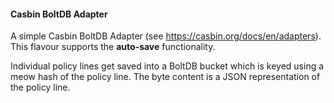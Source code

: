 #### Casbin BoltDB Adapter
A simple Casbin BoltDB Adapter (see https://casbin.org/docs/en/adapters).
This flavour supports the **auto-save** functionality.

Individual policy lines get saved into a BoltDB bucket which is keyed using a meow hash of the policy line.
The byte content is a JSON representation of the policy line.
